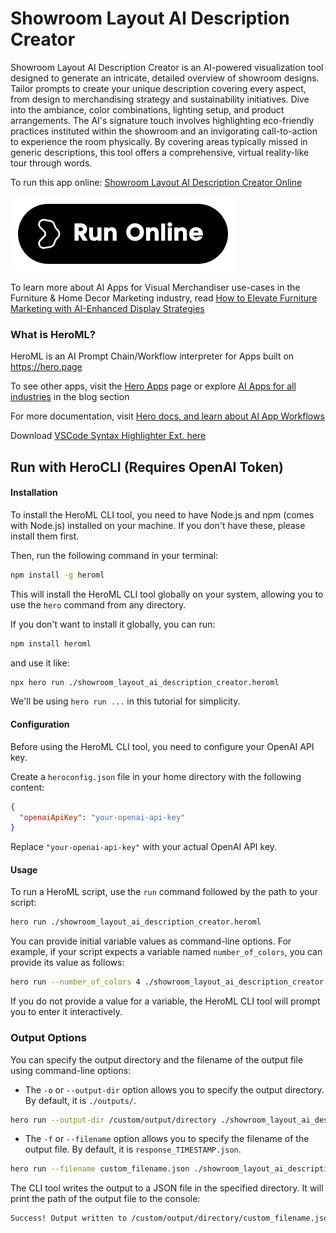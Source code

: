 # Showroom Layout AI Description Creator

Showroom Layout AI Description Creator is an AI-powered visualization tool designed to generate an intricate, detailed overview of showroom designs. Tailor prompts to create your unique description covering every aspect, from design to merchandising strategy and sustainability initiatives. Dive into the ambiance, color combinations, lighting setup, and product arrangements. The AI's signature touch involves highlighting eco-friendly practices instituted within the showroom and an invigorating call-to-action to experience the room physically. By covering areas typically missed in generic descriptions, this tool offers a comprehensive, virtual reality-like tour through words.

To run this app online: [Showroom Layout AI Description Creator Online](https://hero.page/app/showroom-layout-ai-description-creator-ai-powered-showroom-visualization-tool/2w7scTnT1xfbpI1XVHMs)

[![Run Showroom Layout AI Description Creator Online](/assets/run.svg)](https://hero.page/app/showroom-layout-ai-description-creator-ai-powered-showroom-visualization-tool/2w7scTnT1xfbpI1XVHMs)

To learn more about AI Apps for Visual Merchandiser use-cases in the Furniture & Home Decor Marketing industry, read [How to Elevate Furniture Marketing with AI-Enhanced Display Strategies](https://hero.page/blog/ai/furniture-and-home-decor-marketing/how-to-elevate-furniture-marketing-with-ai-enhanced-display-strategies/170896)

### What is HeroML?
HeroML is an AI Prompt Chain/Workflow interpreter for Apps built on https://hero.page 

To see other apps, visit the [Hero Apps](https://hero.page/apps) page or explore [AI Apps for all industries](https://hero.page/blog) in the blog section

For more documentation, visit [Hero docs, and learn about AI App Workflows](https://hero.page/tutorials/introduction-to-heroml)

Download [VSCode Syntax Highlighter Ext. here](https://marketplace.visualstudio.com/items?itemName=hero-page.heroml)

## Run with HeroCLI (Requires OpenAI Token)

#### Installation

To install the HeroML CLI tool, you need to have Node.js and npm (comes with Node.js) installed on your machine. If you don't have these, please install them first. 

Then, run the following command in your terminal:

```bash
npm install -g heroml
```

This will install the HeroML CLI tool globally on your system, allowing you to use the `hero` command from any directory.

If you don't want to install it globally, you can run:

```bash
npm install heroml
```

and use it like:

```bash
npx hero run ./showroom_layout_ai_description_creator.heroml
```

We'll be using `hero run ...` in this tutorial for simplicity.

#### Configuration

Before using the HeroML CLI tool, you need to configure your OpenAI API key. 

Create a `heroconfig.json` file in your home directory with the following content:

```json
{
  "openaiApiKey": "your-openai-api-key"
}
```

Replace `"your-openai-api-key"` with your actual OpenAI API key.

#### Usage

To run a HeroML script, use the `run` command followed by the path to your script:

```bash
hero run ./showroom_layout_ai_description_creator.heroml
```

You can provide initial variable values as command-line options. For example, if your script expects a variable named `number_of_colors`, you can provide its value as follows:

```bash
hero run --number_of_colors 4 ./showroom_layout_ai_description_creator.heroml
```

If you do not provide a value for a variable, the HeroML CLI tool will prompt you to enter it interactively.

### Output Options

You can specify the output directory and the filename of the output file using command-line options:

- The `-o` or `--output-dir` option allows you to specify the output directory. By default, it is `./outputs/`.

```bash
hero run --output-dir /custom/output/directory ./showroom_layout_ai_description_creator.heroml
```

- The `-f` or `--filename` option allows you to specify the filename of the output file. By default, it is `response_TIMESTAMP.json`.

```bash
hero run --filename custom_filename.json ./showroom_layout_ai_description_creator.heroml
```

The CLI tool writes the output to a JSON file in the specified directory. It will print the path of the output file to the console:

```bash
Success! Output written to /custom/output/directory/custom_filename.json
```


